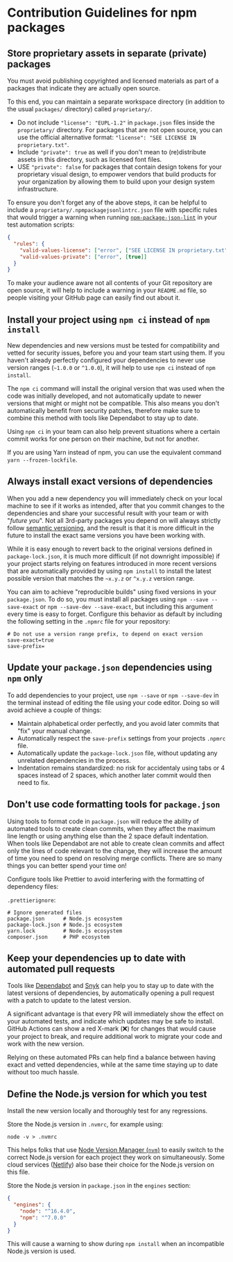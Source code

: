 <!--
@license EUPL-1.2
Copyright (c) 2021 Robbert Broersma
-->

# Contribution Guidelines for npm packages

## Store proprietary assets in separate (private) packages

You must avoid publishing copyrighted and licensed materials as part of a packages that indicate they are actually open source.

To this end, you can maintain a separate workspace directory (in addition to the usual `packages/` directory) called `proprietary/`.

- Do not include `"license": "EUPL-1.2"` in `package.json` files inside the `proprietary/` directory. For packages that are not open source, you can use the official alternative format: `"license": "SEE LICENSE IN proprietary.txt"`.
- Include `"private": true` as well if you don't mean to (re)distribute assets in this directory, such as licensed font files.
- USE `"private": false` for packages that contain design tokens for your proprietary visual design, to empower vendors that build products for your organization by allowing them to build upon your design system infrastructure.

To ensure you don't forget any of the above steps, it can be helpful to include a `proprietary/.npmpackagejsonlintrc.json` file with specific rules that would trigger a warning when running [`npm-package-json-lint`](https://www.npmjs.com/package/npm-package-json-lint) in your test automation scripts:

```json
{
  "rules": {
    "valid-values-license": ["error", ["SEE LICENSE IN proprietary.txt"]],
    "valid-values-private": ["error", [true]]
  }
}
```

To make your audience aware not all contents of your Git repository are open source, it will help to include a warning in your `README.md` file, so people visiting your GitHub page can easily find out about it.

## Install your project using `npm ci` instead of `npm install`

New dependencies and new versions must be tested for compatibility and vetted for security issues, before you and your team start using them. If you haven't already perfectly configured your dependencies to never use version ranges (`~1.0.0` or `^1.0.0`), it will help to use `npm ci` instead of `npm install`.

The `npm ci` command will install the original version that was used when the code was initially developed, and not automatically update to newer versions that might or might not be compatible. This also means you don't automatically benefit from security patches, therefore make sure to combine this method with tools like Dependabot to stay up to date.

Using `npm ci` in your team can also help prevent situations where a certain commit works for one person on their machine, but not for another.

If you are using Yarn instead of npm, you can use the equivalent command `yarn --frozen-lockfile`.

## Always install exact versions of dependencies

When you add a new dependency you will immediately check on your local machine to see if it works as intended, after that you commit changes to the dependencies and share your successful result with your team or with "_future you_". Not all 3rd-party packages you depend on will always strictly follow [semantic versioning](https://semver.org), and the result is that it is more difficult in the future to install the exact same versions you have been working with.

While it is easy enough to revert back to the original versions defined in `package-lock.json`, it is much more difficult (if not downright impossible) if your project starts relying on features introduced in more recent versions that are automatically provided by using `npm install` to install the latest possible version that matches the `~x.y.z` or `^x.y.z` version range.

You can aim to achieve "reproducible builds" using fixed versions in your `package.json`. To do so, you must install all packages using `npm --save --save-exact` or `npm --save-dev --save-exact`, but including this argument every time is easy to forget. Configure this behavior as default by including the following setting in the `.npmrc` file for your repository:

```text
# Do not use a version range prefix, to depend on exact version
save-exact=true
save-prefix=

```

## Update your `package.json` dependencies using `npm` only

To add dependencies to your project, use `npm --save` or `npm --save-dev` in the terminal instead of editing the file using your code editor. Doing so will avoid achieve a couple of things:

- Maintain alphabetical order perfectly, and you avoid later commits that "fix" your manual change.
- Automatically respect the `save-prefix` settings from your projects `.npmrc` file.
- Automatically update the `package-lock.json` file, without updating any unrelated dependencies in the process.
- Indentation remains standardized: no risk for accidentaly using tabs or 4 spaces instead of 2 spaces, which another later commit would then need to fix.

## Don't use code formatting tools for `package.json`

Using tools to format code in `package.json` will reduce the ability of automated tools to create clean commits, when they affect the maximum line length or using anything else than the 2 space default indentation. When tools like Dependabot are not able to create clean commits and affect only the lines of code relevant to the change, they will increase the amount of time you need to spend on resolving merge conflicts. There are so many things you can better spend your time on!

Configure tools like Prettier to avoid interfering with the formatting of dependency files:

`.prettierignore`:

```text
# Ignore generated files
package.json      # Node.js ecosystem
package-lock.json # Node.js ecosystem
yarn.lock         # Node.js ecosystem
composer.json     # PHP ecosystem
```

## Keep your dependencies up to date with automated pull requests

Tools like [Dependabot](https://dependabot.com) and [Snyk](http://snyk.io) can help you to stay up to date with the latest versions of dependencies, by automatically opening a pull request with a patch to update to the latest version.

A significant advantage is that every PR will immediately show the effect on your automated tests, and indicate which updates may be safe to install. GitHub Actions can show a red X-mark (❌) for changes that would cause your project to break, and require additional work to migrate your code and work with the new version.

Relying on these automated PRs can help find a balance between having exact and vetted dependencies, while at the same time staying up to date without too much hassle.

## Define the Node.js version for which you test

Install the new version locally and thoroughly test for any regressions.

Store the Node.js version in `.nvmrc`, for example using:

```shell
node -v > .nvmrc
```

This helps folks that use [Node Version Manager (`nvm`)](https://github.com/nvm-sh/nvm#readme) to easily switch to the correct Node.js version for each project they work on simultaneously. Some cloud services ([Netlify](https://docs.netlify.com/configure-builds/manage-dependencies/#node-js-and-javascript)) also base their choice for the Node.js version on this file.

Store the Node.js version in `package.json` in the `engines` section:

```json
{
  "engines": {
    "node": "^16.4.0",
    "npm": "^7.0.0"
  }
}
```

This will cause a warning to show during `npm install` when an incompatible Node.js version is used.
